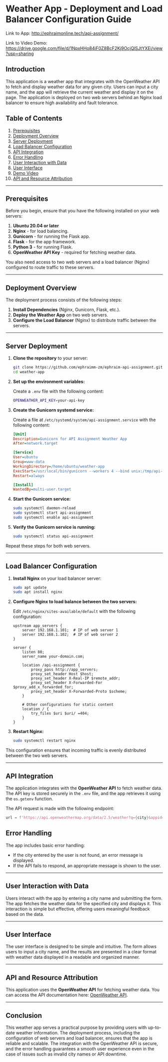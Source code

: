 
# Weather App - Deployment and Load Balancer Configuration Guide

Link to App: http://ephraimonline.tech/api-assignment/

Link to Video Demo: https://drive.google.com/file/d/1NpxHHo84iF0Z8BcF2Kj9OcjQlSJtYXEi/view?usp=sharing

## Introduction
This application is a weather app that integrates with the OpenWeather API to fetch and display weather data for any given city. Users can input a city name, and the app will retrieve the current weather and display it on the page. The application is deployed on two web servers behind an Nginx load balancer to ensure high availability and fault tolerance.

## Table of Contents
1. [Prerequisites](#prerequisites)
2. [Deployment Overview](#deployment-overview)
3. [Server Deployment](#server-deployment)
4. [Load Balancer Configuration](#load-balancer-configuration)
5. [API Integration](#api-integration)
6. [Error Handling](#error-handling)
7. [User Interaction with Data](#user-interaction-with-data)
8. [User Interface](#user-interface)
9. [Demo Video](#demo-video)
10. [API and Resource Attribution](#api-and-resource-attribution)

---

## Prerequisites
Before you begin, ensure that you have the following installed on your web servers:

1. **Ubuntu 20.04 or later**
2. **Nginx** - for load balancing.
3. **Gunicorn** - for running the Flask app.
4. **Flask** - for the app framework.
5. **Python 3** - for running Flask.
6. **OpenWeather API Key** - required for fetching weather data.

You also need access to two web servers and a load balancer (Nginx) configured to route traffic to these servers.

---

## Deployment Overview
The deployment process consists of the following steps:
1. **Install Dependencies** (Nginx, Gunicorn, Flask, etc.).
2. **Deploy the Weather App** on two web servers.
3. **Configure the Load Balancer** (Nginx) to distribute traffic between the servers.

---

## Server Deployment

1. **Clone the repository** to your server:

    ```bash
    git clone https://github.com/ephraimm-zm/ephraim-api-assignment.git
    cd weather-app
    ```

2. **Set up the environment variables:**

    Create a `.env` file with the following content:

    ```bash
    OPENWEATHER_API_KEY=your-api-key
    ```

3. **Create the Gunicorn systemd service:**

    Create a file at `/etc/systemd/system/api-assignment.service` with the following content:

    ```ini
    [Unit]
    Description=Gunicorn for API Assignment Weather App
    After=network.target

    [Service]
    User=ubuntu
    Group=www-data
    WorkingDirectory=/home/ubuntu/weather-app
    ExecStart=/usr/local/bin/gunicorn --workers 4 --bind unix:/tmp/api-assignment.sock app:app
    Restart=always

    [Install]
    WantedBy=multi-user.target
    ```

4. **Start the Gunicorn service:**

    ```bash
    sudo systemctl daemon-reload
    sudo systemctl start api-assignment
    sudo systemctl enable api-assignment
    ```

5. **Verify the Gunicorn service is running:**

    ```bash
    sudo systemctl status api-assignment
    ```

Repeat these steps for both web servers.

---

## Load Balancer Configuration

1. **Install Nginx** on your load balancer server:

    ```bash
    sudo apt update
    sudo apt install nginx
    ```

2. **Configure Nginx to load balance between the two servers:**

    Edit `/etc/nginx/sites-available/default` with the following configuration:

    ```nginx
    upstream app_servers {
        server 192.168.1.101;  # IP of web server 1
        server 192.168.1.102;  # IP of web server 2
    }

    server {
        listen 80;
        server_name your-domain.com;

        location /api-assignment {
            proxy_pass http://app_servers;
            proxy_set_header Host $host;
            proxy_set_header X-Real-IP $remote_addr;
            proxy_set_header X-Forwarded-For $proxy_add_x_forwarded_for;
            proxy_set_header X-Forwarded-Proto $scheme;
        }

        # Other configurations for static content
        location / {
            try_files $uri $uri/ =404;
        }
    }
    ```

3. **Restart Nginx:**

    ```bash
    sudo systemctl restart nginx
    ```

This configuration ensures that incoming traffic is evenly distributed between the two web servers.

---

## API Integration

The application integrates with the **OpenWeather API** to fetch weather data. The API key is stored securely in the `.env` file, and the app retrieves it using the `os.getenv` function.

The API request is made with the following endpoint:

```python
url = f'https://api.openweathermap.org/data/2.5/weather?q={city}&appid={API_KEY}&units=metric'
```

## Error Handling

The app includes basic error handling:

- If the city entered by the user is not found, an error message is displayed.
- If the API fails to respond, an appropriate message is shown to the user.

---

## User Interaction with Data

Users interact with the app by entering a city name and submitting the form. The app fetches the weather data for the specified city and displays it. This interaction is simple but effective, offering users meaningful feedback based on the data.

---

## User Interface

The user interface is designed to be simple and intuitive. The form allows users to input a city name, and the results are presented in a clear format with weather data displayed in a readable and organized manner.

---

## API and Resource Attribution

This application uses the **OpenWeather API** for fetching weather data. You can access the API documentation here: [OpenWeather API](https://openweathermap.org/api).

---

## Conclusion

This weather app serves a practical purpose by providing users with up-to-date weather information. The deployment process, including the configuration of web servers and load balancer, ensures that the app is reliable and scalable. The integration with the OpenWeather API is secure, and the error handling guarantees a smooth user experience even in the case of issues such as invalid city names or API downtime.
